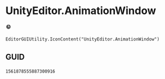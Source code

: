 # UnityEditor.AnimationWindow
![](/img/UnityEditor.AnimationWindow.png)

``` CSharp
EditorGUIUtility.IconContent("UnityEditor.AnimationWindow")
```
## GUID
```
1561878555887300916
```
